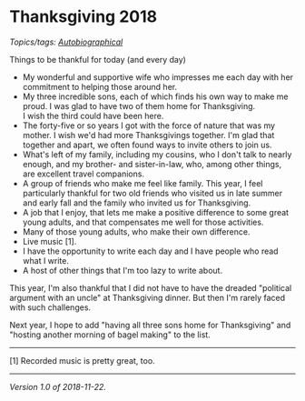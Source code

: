 Thanksgiving 2018
=================

*Topics/tags: [Autobiographical](index-autobiographical)*

Things to be thankful for today (and every day)

* My wonderful and supportive wife who impresses me each day with
  her commitment to helping those around her.
* My three incredible sons, each of which finds his own way to make
  me proud.  I was glad to have two of them home for Thanksgiving.  
  I wish the third could have been here.
* The forty-five or so years I got with the force of nature that was 
  my mother.  I wish we'd had more Thanksgivings together.  I'm glad that
  together and apart, we often found ways to invite others to join us.
* What's left of my family, including my cousins, who I don't talk to
  nearly enough, and my brother- and sister-in-law, who, among other
  things, are excellent travel companions.
* A group of friends who make me feel like family.  This year, I feel
  particularly thankful for two old friends who visited us in late summer
  and early fall and the family who invited us for Thanksgiving.
* A job that I enjoy, that lets me make a positive difference to some
  great young adults, and that compensates me well for those activities.
* Many of those young adults, who make their own difference.  
* Live music [1].  
* I have the opportunity to write each day and I have people who read
  what I write.
* A host of other things that I'm too lazy to write about.

This year, I'm also thankful that I did not have to have the dreaded
"political argument with an uncle" at Thanksgiving dinner.  But then
I'm rarely faced with such challenges.

Next year, I hope to add "having all three sons home for Thanksgiving"
and "hosting another morning of bagel making" to the list.

---

[1] Recorded music is pretty great, too.

---

*Version 1.0 of 2018-11-22.*
